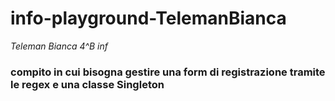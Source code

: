 # info-playground-TelemanBianca
_Teleman Bianca 4^B inf_
### compito in cui bisogna gestire una form di registrazione tramite le regex e una classe Singleton
